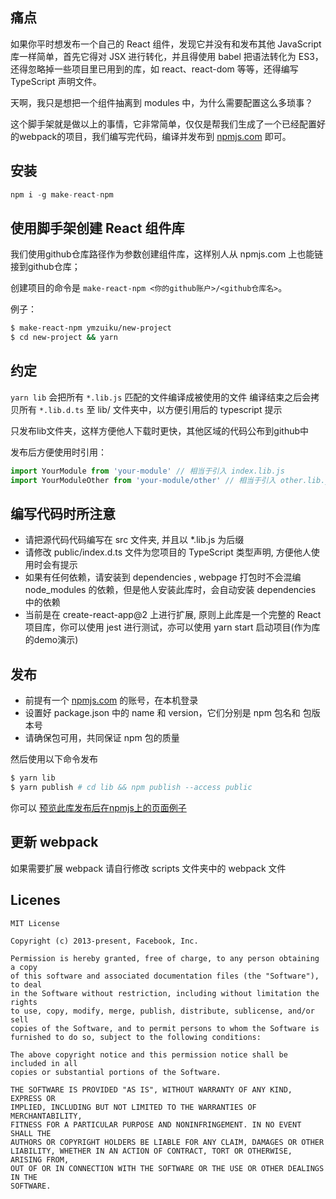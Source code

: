 ## 痛点

如果你平时想发布一个自己的 React 组件，发现它并没有和发布其他 JavaScript 库一样简单，首先它得对 JSX 进行转化，并且得使用 babel 把语法转化为 ES3，还得忽略掉一些项目里已用到的库，如 react、react-dom 等等，还得编写 TypeScript 声明文件。

天啊，我只是想把一个组件抽离到 modules 中，为什么需要配置这么多琐事？

这个脚手架就是做以上的事情，它非常简单，仅仅是帮我们生成了一个已经配置好的webpack的项目，我们编写完代码，编译并发布到 [npmjs.com](https://www.npmjs.com/) 即可。

## 安装

```js
npm i -g make-react-npm
```

## 使用脚手架创建 React 组件库

我们使用github仓库路径作为参数创建组件库，这样别人从 npmjs.com 上也能链接到github仓库；

创建项目的命令是 `make-react-npm <你的github账户>/<github仓库名>`。

例子：

```sh
$ make-react-npm ymzuiku/new-project
$ cd new-project && yarn
```

## 约定

`yarn lib` 会把所有 `*.lib.js` 匹配的文件编译成被使用的文件
编译结束之后会拷贝所有 `*.lib.d.ts` 至 lib/ 文件夹中，以方便引用后的 typescript 提示

只发布lib文件夹，这样方便他人下载时更快，其他区域的代码公布到github中

发布后方便使用时引用：

```js
import YourModule from 'your-module' // 相当于引入 index.lib.js
import YourModuleOther from 'your-module/other' // 相当于引入 other.lib.js
```

## 编写代码时所注意

- 请把源代码代码编写在 src 文件夹, 并且以 *.lib.js 为后缀
- 请修改 public/index.d.ts 文件为您项目的 TypeScript 类型声明, 方便他人使用时会有提示
- 如果有任何依赖，请安装到 dependencies , webpage 打包时不会混编 node_modules 的依赖，但是他人安装此库时，会自动安装 dependencies 中的依赖
- 当前是在 create-react-app@2 上进行扩展, 原则上此库是一个完整的 React 项目库，你可以使用 jest 进行测试，亦可以使用 yarn start 启动项目(作为库的demo演示)

## 发布

- 前提有一个 [npmjs.com](https://www.npmjs.com/) 的账号，在本机登录
- 设置好 package.json 中的 name 和 version，它们分别是 npm 包名和 包版本号
- 请确保包可用，共同保证 npm 包的质量

然后使用以下命令发布

```sh
$ yarn lib
$ yarn publish # cd lib && npm publish --access public
```

你可以 [预览此库发布后在npmjs上的页面例子](https://www.npmjs.com/package/make-react-npm)

## 更新 webpack

如果需要扩展 webpack 请自行修改 scripts 文件夹中的 webpack 文件

## Licenes

```
MIT License

Copyright (c) 2013-present, Facebook, Inc.

Permission is hereby granted, free of charge, to any person obtaining a copy
of this software and associated documentation files (the "Software"), to deal
in the Software without restriction, including without limitation the rights
to use, copy, modify, merge, publish, distribute, sublicense, and/or sell
copies of the Software, and to permit persons to whom the Software is
furnished to do so, subject to the following conditions:

The above copyright notice and this permission notice shall be included in all
copies or substantial portions of the Software.

THE SOFTWARE IS PROVIDED "AS IS", WITHOUT WARRANTY OF ANY KIND, EXPRESS OR
IMPLIED, INCLUDING BUT NOT LIMITED TO THE WARRANTIES OF MERCHANTABILITY,
FITNESS FOR A PARTICULAR PURPOSE AND NONINFRINGEMENT. IN NO EVENT SHALL THE
AUTHORS OR COPYRIGHT HOLDERS BE LIABLE FOR ANY CLAIM, DAMAGES OR OTHER
LIABILITY, WHETHER IN AN ACTION OF CONTRACT, TORT OR OTHERWISE, ARISING FROM,
OUT OF OR IN CONNECTION WITH THE SOFTWARE OR THE USE OR OTHER DEALINGS IN THE
SOFTWARE.
```
